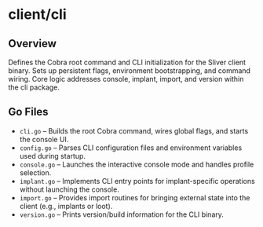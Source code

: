# client/cli

## Overview

Defines the Cobra root command and CLI initialization for the Sliver client binary. Sets up persistent flags, environment bootstrapping, and command wiring. Core logic addresses console, implant, import, and version within the cli package.

## Go Files

- `cli.go` – Builds the root Cobra command, wires global flags, and starts the console UI.
- `config.go` – Parses CLI configuration files and environment variables used during startup.
- `console.go` – Launches the interactive console mode and handles profile selection.
- `implant.go` – Implements CLI entry points for implant-specific operations without launching the console.
- `import.go` – Provides import routines for bringing external state into the client (e.g., implants or loot).
- `version.go` – Prints version/build information for the CLI binary.
